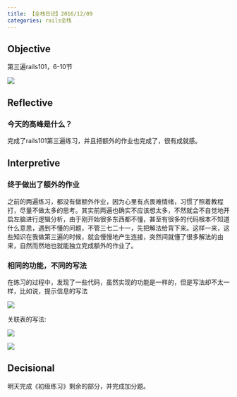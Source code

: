 ```yaml
---
title: 【全栈日记】2016/12/09
categories: rails全栈
---
```


## Objective

第三遍rails101，6-10节

![](http://oggx6lf7f.bkt.clouddn.com/ktbph.png)

## Reflective

### 今天的高峰是什么？

完成了rails101第三遍练习，并且把额外的作业也完成了，很有成就感。

## Interpretive

### 终于做出了额外的作业

之前的两遍练习，都没有做额外作业，因为心里有点畏难情绪，习惯了照着教程打，尽量不做太多的思考。其实前两遍也确实不应该想太多，不然就会不自觉地开启左脑进行逻辑分析，由于刚开始很多东西都不懂，甚至有很多的代码根本不知道什么意思，遇到不懂的问题，不管三七二十一，先把解法给背下来。这样一来，这些知识在我做第三遍的时候，就会慢慢地产生连接，突然间就懂了很多解法的由来，自然而然地也就能独立完成额外的作业了。

### 相同的功能，不同的写法

在练习的过程中，发现了一些代码，虽然实现的功能是一样的，但是写法却不太一样，比如说，提示信息的写法

![](http://oggx6lf7f.bkt.clouddn.com/22dpr.jpg)

关联表的写法:

![](http://oggx6lf7f.bkt.clouddn.com/0mut7.jpg)

![](http://oggx6lf7f.bkt.clouddn.com/t6tv4.jpg)



## Decisional

明天完成《初级练习》剩余的部分，并完成加分题。